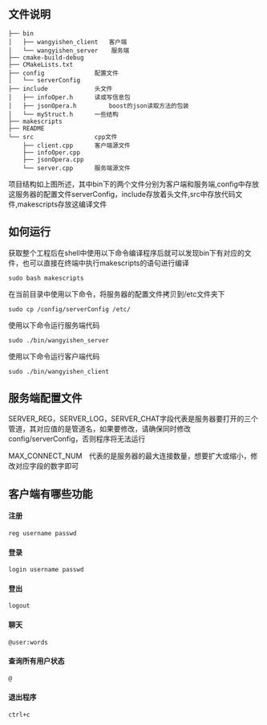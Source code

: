 ## 文件说明
```
├── bin
│   ├── wangyishen_client 	客户端
│   └── wangyishen_server　	服务端
├── cmake-build-debug
├── CMakeLists.txt
├── config 				配置文件
│   └── serverConfig
├── include 			头文件
│   ├── infoOper.h 		读或写信息包
│   ├── jsonOpera.h 		boost的json读取方法的包装
│   └── myStruct.h 		一些结构
├── makescripts
├── README				
└── src 				cpp文件
    ├── client.cpp 		客户端源文件
    ├── infoOper.cpp
    ├── jsonOpera.cpp
    └── server.cpp 		服务端源文件
```
项目结构如上图所述，其中bin下的两个文件分别为客户端和服务端,config中存放这服务器的配置文件serverConfig，include存放着头文件,src中存放代码文件,makescripts存放这编译文件


## 如何运行
获取整个工程后在shell中使用以下命令编译程序后就可以发现bin下有对应的文件，也可以直接在终端中执行makescripts的语句进行编译

```
sudo bash makescripts
```

在当前目录中使用以下命令，将服务器的配置文件拷贝到/etc文件夹下

```
sudo cp /config/serverConfig /etc/
```
使用以下命令运行服务端代码

```
sudo ./bin/wangyishen_server
```

使用以下命令运行客户端代码

```
sudo ./bin/wangyishen_client
```

## 服务端配置文件

SERVER_REG，SERVER_LOG，SERVER_CHAT字段代表是服务器要打开的三个管道，其对应值的是管道名，如果要修改，请确保同时修改config/serverConfig，否则程序将无法运行

MAX_CONNECT_NUM　代表的是服务器的最大连接数量，想要扩大或缩小，修改对应字段的数字即可


## 客户端有哪些功能

#### 注册

```
reg username passwd
```

#### 登录

```
login username passwd
```

#### 登出
```
logout
```

#### 聊天
```
@user:words
```

#### 查询所有用户状态

```
@
```

#### 退出程序
```
ctrl+c
```